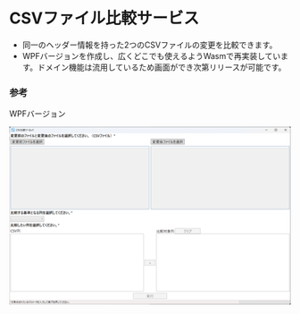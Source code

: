 # CSVファイル比較サービス

- 同一のヘッダー情報を持った2つのCSVファイルの変更を比較できます。
- WPFバージョンを作成し、広くどこでも使えるようWasmで再実装しています。ドメイン機能は流用しているため画面ができ次第リリースが可能です。

### 参考

WPFバージョン

<img src="./screenshot.png" alt="WPFバージョンのスクリーンショット">